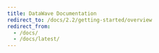```yaml
---
title: DataWave Documentation
redirect_to: /docs/2.2/getting-started/overview
redirect_from:
  - /docs/
  - /docs/latest/
---
```

